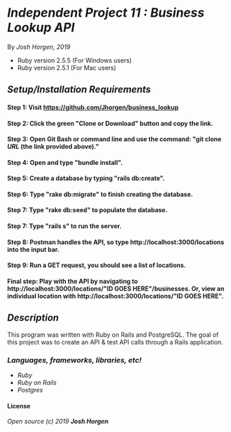 # _Independent Project 11 : **Business Lookup API**_

By _Josh Horgen, 2019_

* Ruby version 2.5.5 (For Windows users)
* Ruby version 2.5.1 (For Mac users)

## _Setup/Installation Requirements_
#### Step 1: Visit https://github.com/Jhorgen/business_lookup
#### Step 2: Click the green "Clone or Download" button and copy the link.
#### Step 3: Open Git Bash or command line and use the command: "git clone _____URL_____ (the link provided above)."
#### Step 4: Open and type "bundle install".
#### Step 5: Create a database by typing "rails db:create".
#### Step 6: Type "rake db:migrate" to finish creating the database.
#### Step 7: Type "rake db:seed" to populate the database.
#### Step 7: Type "rails s" to run the server.

#### Step 8: Postman handles the API, so type http://localhost:3000/locations into the input bar.
#### Step 9: Run a GET request, you should see a list of locations.
#### Final step: Play with the API by navigating to http://localhost:3000/locations/"ID GOES HERE"/businesses. Or, view an individual location with http://localhost:3000/locations/"ID GOES HERE".


## _Description_
This program was written with Ruby on Rails and PostgreSQL. The goal of this project was to create an API & test API calls through a Rails application.


### _Languages, frameworks, libraries, etc!_

* _Ruby_
* _Ruby on Rails_
* _Postgres_

#### License
_Open source (c) 2019 **Josh Horgen**_
